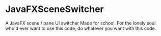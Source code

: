 # JavaFXSceneSwitcher

A JavaFX scene / pane UI switcher
Made for school.
For the lonely soul who'd ever want to use this code, do whatever you want with this code.